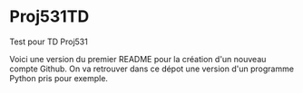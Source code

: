 # Proj531TD
Test pour TD Proj531

Voici une version du premier README pour la création d'un nouveau compte Github.
On va retrouver dans ce dépot une version d'un programme Python pris pour exemple.
